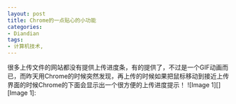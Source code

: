 ```yaml
---
layout: post
title: Chrome的一点贴心的小功能
categories:
- Diandian
tags:
- 计算机技术, 
---
```

很多上传文件的网站都没有提供上传进度条，有的提供了，不过是一个GIF动画而已，而昨天用Chrome的时候突然发现，再上传的时候如果把鼠标移动到接近上传界面的时候Chrome的下面会显示出一个很方便的上传进度提示！ !\[Image 1\]\[\] \[Image 1\]: